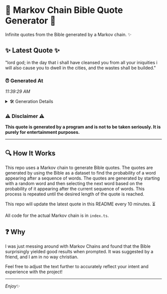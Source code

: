 # 📖 Markov Chain Bible Quote Generator 📖

Infinite quotes from the Bible generated by a Markov chain. ✨

## ✨ Latest Quote ✨
"lord god; in the day that i shall have cleansed you from all your iniquities i will also cause you to dwell in the cities, and the wastes shall be builded."

### ⏰ Generated At
*11:39:29 AM*

<details>
    <summary>🛠️ Generation Details</summary>
    <p>
        <strong>🌱 Seed:</strong> lord<br>
        <strong>🔄 Iterations:</strong> 30<br>
        <strong>📜 Context History:</strong><br>[ lord ]: god;<br>[ lord, god; ]: in<br>[ lord, god;, in ]: the<br>[ lord, god;, in, the ]: day<br>[ lord, god;, in, the, day ]: that<br>[ lord, god;, in, the, day, that ]: i<br>[ god;, in, the, day, that, i ]: shall<br>[ in, the, day, that, i, shall ]: have<br>[ the, day, that, i, shall, have ]: cleansed<br>[ day, that, i, shall, have, cleansed ]: you<br>[ that, i, shall, have, cleansed, you ]: from<br>[ i, shall, have, cleansed, you, from ]: all<br>[ shall, have, cleansed, you, from, all ]: your<br>[ have, cleansed, you, from, all, your ]: iniquities<br>[ cleansed, you, from, all, your, iniquities ]: i<br>[ you, from, all, your, iniquities, i ]: will<br>[ from, all, your, iniquities, i, will ]: also<br>[ all, your, iniquities, i, will, also ]: cause<br>[ your, iniquities, i, will, also, cause ]: you<br>[ iniquities, i, will, also, cause, you ]: to<br>[ i, will, also, cause, you, to ]: dwell<br>[ will, also, cause, you, to, dwell ]: in<br>[ also, cause, you, to, dwell, in ]: the<br>[ cause, you, to, dwell, in, the ]: cities,<br>[ you, to, dwell, in, the, cities, ]: and<br>[ to, dwell, in, the, cities,, and ]: the<br>[ dwell, in, the, cities,, and, the ]: wastes<br>[ in, the, cities,, and, the, wastes ]: shall<br>[ the, cities,, and, the, wastes, shall ]: be<br>[ cities,, and, the, wastes, shall, be ]: builded.<br>
    </p>
</details>

### ⚠️ Disclaimer ⚠️
**This quote is generated by a program and is not to be taken seriously. It is purely for entertainment purposes.**

---

## 🔍 How It Works

This repo uses a Markov chain to generate Bible quotes. The quotes are generated by using the Bible as a dataset to find the probability of a word appearing after a sequence of words. The quotes are generated by starting with a random word and then selecting the next word based on the probability of it appearing after the current sequence of words. This process is repeated until the desired length of the quote is reached.

This repo will update the latest quote in this README every 10 minutes. ⏳

All code for the actual Markov chain is in `index.ts`.

## ❓ Why

I was just messing around with Markov Chains and found that the Bible surprisingly yielded good results when prompted. 
It was suggested by a friend, and I am in no way christian.

Feel free to adjust the text further to accurately reflect your intent and experience with the project!

---

*Enjoy*✨
